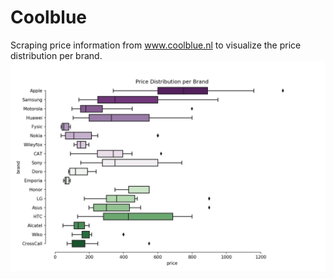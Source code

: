 # Coolblue
Scraping price information from www.coolblue.nl to visualize the price distribution per brand.
![](plots/price_distribution.png)
